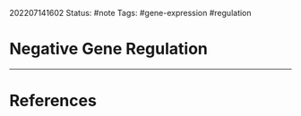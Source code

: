 202207141602
Status: #note
Tags: #gene-expression #regulation 

# Negative Gene Regulation




---
# References